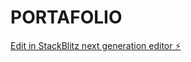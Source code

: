# PORTAFOLIO

[Edit in StackBlitz next generation editor ⚡️](https://stackblitz.com/~/github.com/DavidCollazos11/PORTAFOLIO)